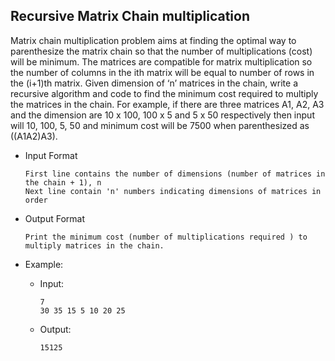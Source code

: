 ## Recursive Matrix Chain multiplication
Matrix chain multiplication problem aims at finding the optimal way to parenthesize the matrix chain so that the number of multiplications (cost) will be minimum. The matrices are compatible for matrix multiplication so the number of columns in the ith matrix will be equal to number of rows in the (i+1)th matrix. Given dimension of ‘n’ matrices in the chain, write a recursive algorithm and code to find the minimum cost required to multiply the matrices in the chain. For example, if there are three matrices A1, A2, A3 and the dimension are 10 x 100, 100 x 5 and 5 x 50 respectively then input will 10, 100, 5, 50 and minimum cost will be 7500 when parenthesized as ((A1A2)A3).

- Input Format
    ```
    First line contains the number of dimensions (number of matrices in the chain + 1), n
    Next line contain 'n' numbers indicating dimensions of matrices in order
    ```
- Output Format
    ```
    Print the minimum cost (number of multiplications required ) to multiply matrices in the chain.
    ```

- Example:
    - Input:
        ```
        7
        30 35 15 5 10 20 25
        ```
    - Output:
        ```
        15125
        ```